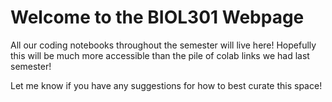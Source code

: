 # Welcome to the BIOL301 Webpage

All our coding notebooks throughout the semester will live here! Hopefully this
will be much more accessible than the pile of colab links we had last semester!

Let me know if you have any suggestions for how to best curate this space!

```{tableofcontents}
```

